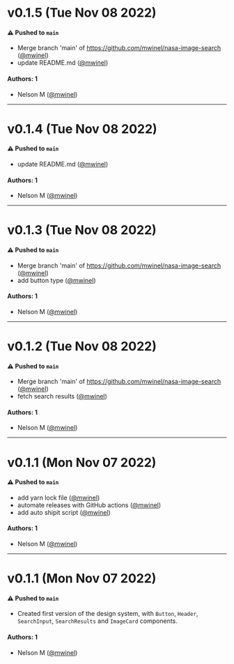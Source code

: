# v0.1.5 (Tue Nov 08 2022)

#### ⚠️ Pushed to `main`

- Merge branch 'main' of https://github.com/mwinel/nasa-image-search ([@mwinel](https://github.com/mwinel))
- update README.md ([@mwinel](https://github.com/mwinel))

#### Authors: 1

- Nelson M ([@mwinel](https://github.com/mwinel))

---

# v0.1.4 (Tue Nov 08 2022)

#### ⚠️ Pushed to `main`

- update README.md ([@mwinel](https://github.com/mwinel))

#### Authors: 1

- Nelson M ([@mwinel](https://github.com/mwinel))

---

# v0.1.3 (Tue Nov 08 2022)

#### ⚠️ Pushed to `main`

- Merge branch 'main' of https://github.com/mwinel/nasa-image-search ([@mwinel](https://github.com/mwinel))
- add button type ([@mwinel](https://github.com/mwinel))

#### Authors: 1

- Nelson M ([@mwinel](https://github.com/mwinel))

---

# v0.1.2 (Tue Nov 08 2022)

#### ⚠️ Pushed to `main`

- Merge branch 'main' of https://github.com/mwinel/nasa-image-search ([@mwinel](https://github.com/mwinel))
- fetch search results ([@mwinel](https://github.com/mwinel))

#### Authors: 1

- Nelson M ([@mwinel](https://github.com/mwinel))

---

# v0.1.1 (Mon Nov 07 2022)

#### ⚠️ Pushed to `main`

- add yarn lock file ([@mwinel](https://github.com/mwinel))
- automate releases with GitHub actions ([@mwinel](https://github.com/mwinel))
- add auto shipit script ([@mwinel](https://github.com/mwinel))

#### Authors: 1

- Nelson M ([@mwinel](https://github.com/mwinel))

---

# v0.1.1 (Mon Nov 07 2022)

#### ⚠️ Pushed to `main`

-   Created first version of the design system, with `Button`, `Header`, `SearchInput`, `SearchResults` and `ImageCard` components.

#### Authors: 1

-   Nelson M ([@mwinel](https://github.com/mwinel))
